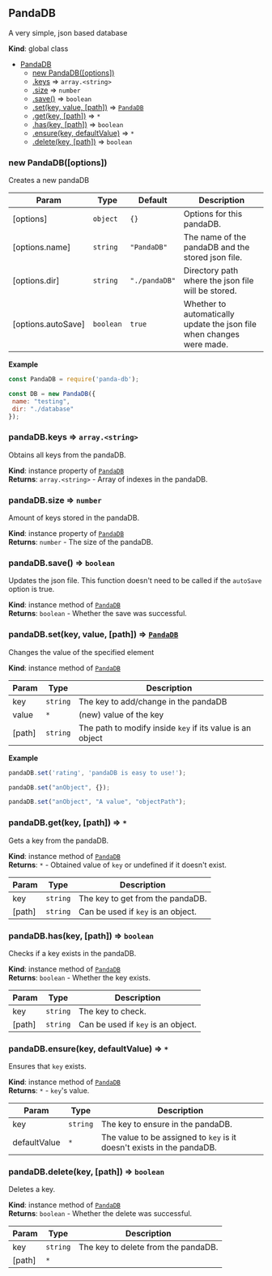 <a name="PandaDB"></a>

## PandaDB
A very simple, json based database

**Kind**: global class  

* [PandaDB](#PandaDB)
    * [new PandaDB([options])](#new_PandaDB_new)
    * [.keys](#PandaDB+keys) ⇒ <code>array.&lt;string&gt;</code>
    * [.size](#PandaDB+size) ⇒ <code>number</code>
    * [.save()](#PandaDB+save) ⇒ <code>boolean</code>
    * [.set(key, value, [path])](#PandaDB+set) ⇒ [<code>PandaDB</code>](#PandaDB)
    * [.get(key, [path])](#PandaDB+get) ⇒ <code>\*</code>
    * [.has(key, [path])](#PandaDB+has) ⇒ <code>boolean</code>
    * [.ensure(key, defaultValue)](#PandaDB+ensure) ⇒ <code>\*</code>
    * [.delete(key, [path])](#PandaDB+delete) ⇒ <code>boolean</code>

<a name="new_PandaDB_new"></a>

### new PandaDB([options])
Creates a new pandaDB


| Param | Type | Default | Description |
| --- | --- | --- | --- |
| [options] | <code>object</code> | <code>{}</code> | Options for this pandaDB. |
| [options.name] | <code>string</code> | <code>&quot;PandaDB&quot;</code> | The name of the pandaDB and the stored json file. |
| [options.dir] | <code>string</code> | <code>&quot;./pandaDB&quot;</code> | Directory path where the json file will be stored. |
| [options.autoSave] | <code>boolean</code> | <code>true</code> | Whether to automatically update the json file when changes were made. |

**Example**  
```js
const PandaDB = require('panda-db');const DB = new PandaDB({ name: "testing", dir: "./database"});
```
<a name="PandaDB+keys"></a>

### pandaDB.keys ⇒ <code>array.&lt;string&gt;</code>
Obtains all keys from the pandaDB.

**Kind**: instance property of [<code>PandaDB</code>](#PandaDB)  
**Returns**: <code>array.&lt;string&gt;</code> - Array of indexes in the pandaDB.  
<a name="PandaDB+size"></a>

### pandaDB.size ⇒ <code>number</code>
Amount of keys stored in the pandaDB.

**Kind**: instance property of [<code>PandaDB</code>](#PandaDB)  
**Returns**: <code>number</code> - The size of the pandaDB.  
<a name="PandaDB+save"></a>

### pandaDB.save() ⇒ <code>boolean</code>
Updates the json file. This function doesn't need to be called if the `autoSave` option is true.

**Kind**: instance method of [<code>PandaDB</code>](#PandaDB)  
**Returns**: <code>boolean</code> - Whether the save was successful.  
<a name="PandaDB+set"></a>

### pandaDB.set(key, value, [path]) ⇒ [<code>PandaDB</code>](#PandaDB)
Changes the value of the specified element

**Kind**: instance method of [<code>PandaDB</code>](#PandaDB)  

| Param | Type | Description |
| --- | --- | --- |
| key | <code>string</code> | The key to add/change in the pandaDB |
| value | <code>\*</code> | (new) value of the key |
| [path] | <code>string</code> | The path to modify inside `key` if its value is an object |

**Example**  
```js
pandaDB.set('rating', 'pandaDB is easy to use!');pandaDB.set("anObject", {});pandaDB.set("anObject", "A value", "objectPath");
```
<a name="PandaDB+get"></a>

### pandaDB.get(key, [path]) ⇒ <code>\*</code>
Gets a key from the pandaDB.

**Kind**: instance method of [<code>PandaDB</code>](#PandaDB)  
**Returns**: <code>\*</code> - Obtained value of `key` or undefined if it doesn't exist.  

| Param | Type | Description |
| --- | --- | --- |
| key | <code>string</code> | The key to get from the pandaDB. |
| [path] | <code>string</code> | Can be used if `key` is an object. |

<a name="PandaDB+has"></a>

### pandaDB.has(key, [path]) ⇒ <code>boolean</code>
Checks if a key exists in the pandaDB.

**Kind**: instance method of [<code>PandaDB</code>](#PandaDB)  
**Returns**: <code>boolean</code> - Whether the key exists.  

| Param | Type | Description |
| --- | --- | --- |
| key | <code>string</code> | The key to check. |
| [path] | <code>string</code> | Can be used if `key` is an object. |

<a name="PandaDB+ensure"></a>

### pandaDB.ensure(key, defaultValue) ⇒ <code>\*</code>
Ensures that `key` exists.

**Kind**: instance method of [<code>PandaDB</code>](#PandaDB)  
**Returns**: <code>\*</code> - `key`'s value.  

| Param | Type | Description |
| --- | --- | --- |
| key | <code>string</code> | The key to ensure in the pandaDB. |
| defaultValue | <code>\*</code> | The value to be assigned to `key` is it doesn't exists in the pandaDB. |

<a name="PandaDB+delete"></a>

### pandaDB.delete(key, [path]) ⇒ <code>boolean</code>
Deletes a key.

**Kind**: instance method of [<code>PandaDB</code>](#PandaDB)  
**Returns**: <code>boolean</code> - Whether the delete was successful.  

| Param | Type | Description |
| --- | --- | --- |
| key | <code>string</code> | The key to delete from the pandaDB. |
| [path] | <code>\*</code> |  |

